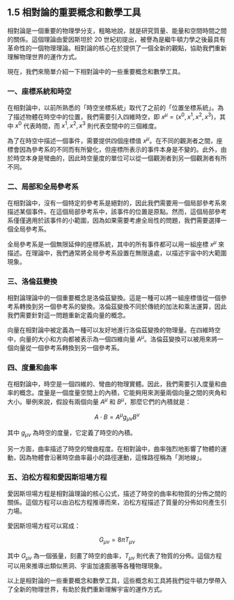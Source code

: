 ## 1.5 相對論的重要概念和數學工具

相對論是一個重要的物理學分支，粗略地說，就是研究質量、能量和空間時間之間的關係。這個理論由愛因斯坦於 20 世紀初提出，被譽為是繼牛頓力學之後最具有革命性的一個物理理論。相對論的核心在於提供了一個全新的觀點，協助我們重新理解物理世界的運作方式。

現在，我們來簡單介紹一下相對論中的一些重要概念和數學工具。

### 一、座標系統和時空

在相對論中，以前所熟悉的「時空坐標系統」取代了之前的「位置坐標系統」。為了描述物體在時空中的位置，我們需要引入四維時空，即 $x^\mu = (x^0, x^1, x^2, x^3)$，其中 $x^0$ 代表時間，而 $x^1, x^2, x^3$ 則代表空間中的三個維度。

為了在時空中描述一個事件，需要提供四個座標值 $x^\mu$。在不同的觀測者之間，座標會因為參考系的不同而有所變化，但座標所表示的事件本身是不變的。此外，由於時空本身是彎曲的，因此時空量度的單位可以從一個觀測者到另一個觀測者有所不同。

### 二、局部和全局參考系

在相對論中，沒有一個特定的參考系是絕對的，因此我們需要用一個局部參考系來描述某個事件。在這個局部參考系中，該事件的位置是原點。然而，這個局部參考系僅僅適用於該事件的小範圍，因為如果需要考慮全局性的問題，我們需要選擇一個全局參考系。

全局參考系是一個無限延伸的座標系統，其中的所有事件都可以用一組座標 $x^\mu$ 來描述。在理論中，我們通常將全局參考系設置在無限遠處，以描述宇宙中的大範圍現象。

### 三、洛倫茲變換

相對論理論中的一個重要概念是洛倫茲變換。這是一種可以將一組座標值從一個參考系轉換到另一個參考系的變換。洛倫茲變換不同於傳統的加法和乘法運算，因此我們需要針對這一問題重新定義向量的概念。

向量在相對論中被定義為一種可以友好地進行洛倫茲變換的物理量。在四維時空中，向量的大小和方向都被表示為一個四維向量 $A^\mu$。洛倫茲變換可以被用來將一個向量從一個參考系轉換到另一個參考系。

### 四、度量和曲率

在相對論中，時空是一個四維的、彎曲的物理實體。因此，我們需要引入度量和曲率的概念。度量是一個度量空間上的內積，它能夠用來測量兩個向量之間的夾角和大小。舉例來說，假設有兩個向量 $A^\mu$ 和 $B^\mu$，那麼它們的內積就是：

$$A\cdot B = A^\mu g_{\mu\nu} B^\nu$$

其中 $g_{\mu\nu}$ 為時空的度量，它定義了時空的內積。

另一方面，曲率描述了時空的彎曲程度。在相對論中，曲率強烈地影響了物體的運動，因為物體會沿著時空曲率最小的路徑運動，這條路徑稱為「測地線」。

### 五、泊松方程和愛因斯坦場方程

愛因斯坦場方程是相對論理論的核心公式，描述了時空的曲率和物質的分佈之間的關係。這個方程可以由泊松方程推導而來，泊松方程描述了質量的分佈如何產生引力場。

愛因斯坦場方程可以寫成：

$$G_{\mu\nu} = 8\pi T_{\mu\nu}$$

其中 $G_{\mu\nu}$ 為一個張量，刻畫了時空的曲率，$T_{\mu\nu}$ 則代表了物質的分佈。這個方程可以用來推導出類似黑洞、宇宙加速膨脹等各種物理現象。

以上是相對論的一些重要概念和數學工具，這些概念和工具將我們從牛頓力學帶入了全新的物理世界，有助於我們重新理解宇宙的運作方式。